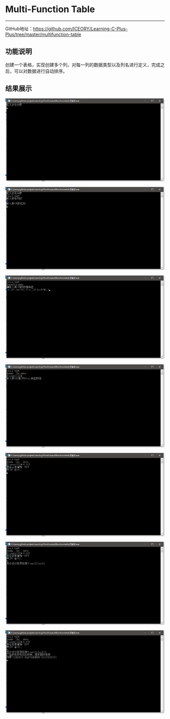 # Multi-Function Table
---

GitHub地址：https://github.com/ICEORY/Learning-C-Plus-Plus/tree/master/multifunction-table

## 功能说明

创建一个表格，实现创建多个列，对每一列的数据类型以及列名进行定义，完成之后，可以对数据进行自动排序。

## 结果展示

![input_table_name](./fig_cpp_table/v0/input_table_name.png)

 

![input_column_num](./fig_cpp_table/v0/input_column_num.png)



![input_data_type](./fig_cpp_table/v0/input_data_type.png)

![input_data](./fig_cpp_table/v0/input_data.png)

![whether_add_row](./fig_cpp_table/v0/whether_add_row.png)

![whether_sort](./fig_cpp_table/v0/whether_sort.png)

![complete](./fig_cpp_table/v0/complete.png)

